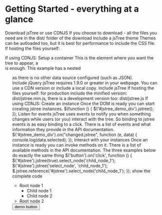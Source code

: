 # Getting Started - everything at a glance

Download jsTree or use CDNJS
If you choose to download - all the files you need are in the dist/ folder of the download
Include a jsTree theme
Themes can be autloaded too, but it is best for performance to include the CSS file.
If hosting the files yourself:
<link rel="stylesheet" href="dist/themes/default/style.min.css" />
If using CDNJS:
<link rel="stylesheet" href="https://cdnjs.cloudflare.com/ajax/libs/jstree/3.2.1/themes/default/style.min.css" />
Setup a container
This is the element where you want the tree to appear, a <div> is enough. This example has a nested <ul> as there is no other data source configured (such as JSON).
  <div id="jstree_demo_div"></div>
Include jQuery
jsTree requires 1.9.0 or greater in your webpage. You can use a CDN version or include a local copy.
<script src="https://cdnjs.cloudflare.com/ajax/libs/jquery/1.12.1/jquery.min.js"></script>
Include jsTree
If hosting the files yourself: for production include the minified version: dist/jstree.min.js, there is a development version too: dist/jstree.js
<script src="dist/jstree.min.js"></script>
If using CDNJS:
<script src="https://cdnjs.cloudflare.com/ajax/libs/jstree/3.2.1/jstree.min.js"></script>
Create an instance
Once the DOM is ready you can start creating jstree instances.
$(function () { $('#jstree_demo_div').jstree(); });
Listen for events
jsTree uses events to notify you when something changes while users (or you) interact with the tree. So binding to jstree events is as easy binding to a click. There is a list of events and what information they provide in the API documentation.
$('#jstree_demo_div').on("changed.jstree", function (e, data) {
  console.log(data.selected);
});
Interact with your instances
Once an instance is ready you can invoke methods on it. There is a list of available methods in the API documentation. The three examples below do exactly the same thing
$('button').on('click', function () {
  $('#jstree').jstree(true).select_node('child_node_1');
  $('#jstree').jstree('select_node', 'child_node_1');
  $.jstree.reference('#jstree').select_node('child_node_1');
});
show the complete code


<!DOCTYPE html>
<html>
<head>
  <meta charset="utf-8">
  <title>jsTree test</title>
  <!-- 2 load the theme CSS file -->
  <link rel="stylesheet" href="dist/themes/default/style.min.css" />
</head>
<body>
  <!-- 3 setup a container element -->
  <div id="jstree">
    <!-- in this example the tree is populated from inline HTML -->
    <ul>
      <li>Root node 1
        <ul>
          <li id="child_node_1">Child node 1</li>
          <li>Child node 2</li>
        </ul>
      </li>
      <li>Root node 2</li>
    </ul>
  </div>
  <button>demo button</button>

  <!-- 4 include the jQuery library -->
  <script src="dist/libs/jquery.js"></script>
  <!-- 5 include the minified jstree source -->
  <script src="dist/jstree.min.js"></script>
  <script>
  $(function () {
    // 6 create an instance when the DOM is ready
    $('#jstree').jstree();
    // 7 bind to events triggered on the tree
    $('#jstree').on("changed.jstree", function (e, data) {
      console.log(data.selected);
    });
    // 8 interact with the tree - either way is OK
    $('button').on('click', function () {
      $('#jstree').jstree(true).select_node('child_node_1');
      $('#jstree').jstree('select_node', 'child_node_1');
      $.jstree.reference('#jstree').select_node('child_node_1');
    });
  });
  </script>
</body>
</html>
 
